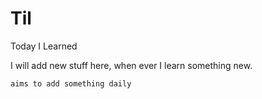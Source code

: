 # Til
Today I Learned

I will add new stuff here, when ever I learn something new. 


`aims to add something daily`
